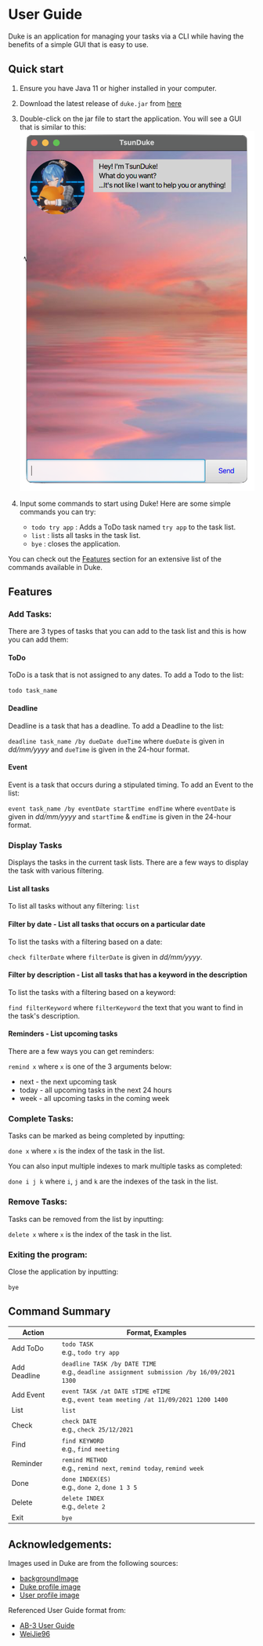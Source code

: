 # User Guide

Duke is an application for managing your tasks via a CLI while having the benefits of a simple GUI that is easy to use.

## Quick start
1. Ensure you have Java 11 or higher installed in your computer.
2. Download the latest release of `duke.jar` from [here](https://github.com/benedictchuajj/ip/releases)
3. Double-click on the jar file to start the application. You will see a GUI that is similar to this:
   ![Background](https://github.com/benedictchuajj/ip/blob/master/docs/Start.png)
   
4. Input some commands to start using Duke! Here are some simple commands you can try:
    * `todo try app` : Adds a ToDo task named `try app` to the task list.
    * `list` : lists all tasks in the task list.
    * `bye` : closes the application. 
      
You can check out the [Features](https://github.com/benedictchuajj/ip/blob/master/docs#features) section for an extensive list of the commands available in Duke.

## Features 

### Add Tasks:

There are 3 types of tasks that you can add to the task list and this is how you can add them:

#### ToDo
ToDo is a task that is not assigned to any dates.
To add a Todo to the list:

`todo task_name`

#### Deadline
Deadline is a task that has a deadline.
To add a Deadline to the list:

`deadline task_name /by dueDate dueTime`
where `dueDate` is given in *dd/mm/yyyy* and `dueTime` is given in the 24-hour format.

#### Event
Event is a task that occurs during a stipulated timing.
To add an Event to the list:

`event task_name /by eventDate startTime endTime`
where `eventDate` is given in *dd/mm/yyyy* and `startTime` & `endTime` is given in the 24-hour format.


### Display Tasks

Displays the tasks in the current task lists. There are a few ways to display the task with various filtering.

#### List all tasks
To list all tasks without any filtering:
`list`

#### Filter by date - List all tasks that occurs on a particular date
To list the tasks with a filtering based on a date:

`check filterDate`
where `filterDate` is given in *dd/mm/yyyy*.

#### Filter by description - List all tasks that has a keyword in the description
To list the tasks with a filtering based on a keyword:

`find filterKeyword`
where `filterKeyword` the text that you want to find in the task's description.

#### Reminders - List upcoming tasks
There are a few ways you can get reminders:

`remind x`
where `x` is one of the 3 arguments below:
* next - the next upcoming task
* today - all upcoming tasks in the next 24 hours
* week - all upcoming tasks in the coming week

### Complete Tasks:

Tasks can be marked as being completed by inputting:

`done x` where `x` is the index of the task in the list.

You can also input multiple indexes to mark multiple tasks as completed:

`done i j k` where `i`, `j` and `k` are the indexes of the task in the list.

### Remove Tasks:

Tasks can be removed from the list by inputting:

`delete x` where `x` is the index of the task in the list.

### Exiting the program:

Close the application by inputting:

`bye`

## Command Summary

| Action | Format, Examples |
| --- | --- |
| Add ToDo | `todo TASK`<br />e.g., `todo try app` |
| Add Deadline | `deadline TASK /by DATE TIME`<br />e.g., `deadline assignment submission /by 16/09/2021 1300` |
| Add Event | `event TASK /at DATE sTIME eTIME`<br />e.g., `event team meeting /at 11/09/2021 1200 1400` |
| List | `list` |
| Check | `check DATE`<br />e.g., `check 25/12/2021` |
| Find | `find KEYWORD`<br />e.g., `find meeting` |
| Reminder | `remind METHOD`<br />e.g., `remind next`, `remind today`, `remind week` |
| Done | `done INDEX(ES)`<br />e.g., `done 2`, `done 1 3 5` |
| Delete | `delete INDEX`<br />e.g., `delete 2` |
| Exit | `bye` |

## Acknowledgements:
Images used in Duke are from the following sources:
* [backgroundImage](https://www.enjpg.com/nice-18/)
* [Duke profile image](https://twitter.com/suisei_hosimati/status/1435255188818853893/photo/1)
* [User profile image](https://www.google.com/search?q=kaigainiki+face&tbm=isch&ved=2ahUKEwiXvoXHjPTyAhVChUsFHfnJBBcQ2-cCegQIABAA&oq=kaigainiki+face&gs_lcp=CgNpbWcQAzIFCAAQgAQ6BggAEAUQHjoGCAAQChAYUMFAWOxDYLZEaABwAHgAgAFDiAGBApIBATWYAQCgAQGqAQtnd3Mtd2l6LWltZ8ABAQ&sclient=img&ei=BCY7YZesO8KKrtoP-ZOTuAE&bih=919&biw=1920#imgrc=DIAvV7AqZsT0OM)

Referenced User Guide format from:
* [AB-3 User Guide](https://se-education.org/addressbook-level3/UserGuide.html)
* [WeiJie96](https://github.com/WeiJie96/ip/tree/master/docs)